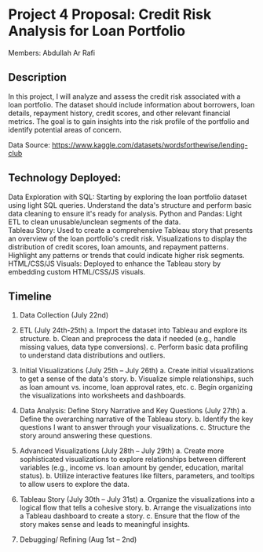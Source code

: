 # Project 4 Proposal: Credit Risk Analysis for Loan Portfolio 

Members: Abdullah Ar Rafi
## Description
In this project, I will analyze and assess the credit risk associated with a loan portfolio. The dataset should include information about borrowers, loan details, repayment history, credit scores, and other relevant financial metrics. The goal is to gain insights into the risk profile of the portfolio and identify potential areas of concern.

Data Source: https://www.kaggle.com/datasets/wordsforthewise/lending-club 

## Technology Deployed:

Data Exploration with SQL: Starting by exploring the loan portfolio dataset using light SQL queries. Understand the data's structure and perform basic data cleaning to ensure it's ready for analysis.
Python and Pandas: Light ETL to clean unusable/unclean segments of the data.  
Tableau Story: Used to create a comprehensive Tableau story that presents an overview of the loan portfolio's credit risk. Visualizations to display the distribution of credit scores, loan amounts, and repayment patterns. Highlight any patterns or trends that could indicate higher risk segments.
HTML/CSS/JS Visuals: Deployed to enhance the Tableau story by embedding custom HTML/CSS/JS visuals. 

## Timeline
1.	Data Collection (July 22nd)

2.	ETL (July 24th-25th) 
a.	Import the dataset into Tableau and explore its structure.
b.	Clean and preprocess the data if needed (e.g., handle missing values, data type conversions).
c.	Perform basic data profiling to understand data distributions and outliers.

3.	Initial Visualizations (July 25th – July 26th)
a.	Create initial visualizations to get a sense of the data's story.
b.	Visualize simple relationships, such as loan amount vs. income, loan approval rates, etc.
c.	Begin organizing the visualizations into worksheets and dashboards.

4.	Data Analysis: Define Story Narrative and Key Questions (July 27th)
a.	Define the overarching narrative of the Tableau story.
b.	Identify the key questions I want to answer through your visualizations.
c.	Structure the story around answering these questions.

5.	Advanced Visualizations (July 28th – July 29th)
a.	Create more sophisticated visualizations to explore relationships between different variables (e.g., income vs. loan amount by gender, education, marital status).
b.	Utilize interactive features like filters, parameters, and tooltips to allow users to explore the data.

6.	Tableau Story (July 30th – July 31st) 
a.	Organize the visualizations into a logical flow that tells a cohesive story.
b.	Arrange the visualizations into a Tableau dashboard to create a story.
c.	Ensure that the flow of the story makes sense and leads to meaningful insights.

7.	Debugging/ Refining (Aug 1st – 2nd)
